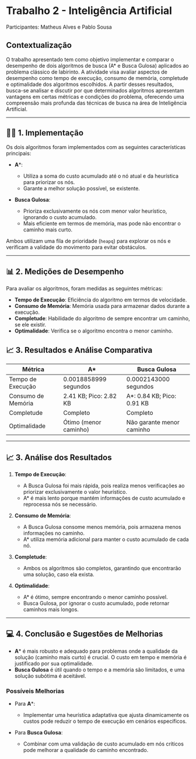 # Trabalho 2 - Inteligência Artificial

Participantes: Matheus Alves e Pablo Sousa

## Contextualização
O trabalho apresentado tem como objetivo implementar e comparar o desempenho de dois algoritmos de busca (A* e Busca Gulosa) aplicados ao problema clássico de labirinto. A atividade visa avaliar aspectos de desempenho como tempo de execução, consumo de memória, completude e optimalidade dos algoritmos escolhidos. A partir desses resultados, busca-se analisar e discutir por que determinados algoritmos apresentam vantagens em certas métricas e condições do problema, oferecendo uma compreensão mais profunda das técnicas de busca na área de Inteligência Artificial.

---

## 🧑‍💻 1. Implementação
Os dois algoritmos foram implementados com as seguintes características principais:

- **A***:
  - Utiliza a soma do custo acumulado até o nó atual e da heurística para priorizar os nós.
  - Garante a melhor solução possível, se existente.
  
- **Busca Gulosa**:
  - Prioriza exclusivamente os nós com menor valor heurístico, ignorando o custo acumulado.
  - Mais eficiente em termos de memória, mas pode não encontrar o caminho mais curto.

Ambos utilizam uma fila de prioridade (`heapq`) para explorar os nós e verificam a validade do movimento para evitar obstáculos.

---

## 📊 2. Medições de Desempenho

Para avaliar os algoritmos, foram medidas as seguintes métricas:
- **Tempo de Execução**: Eficiência do algoritmo em termos de velocidade.
- **Consumo de Memória**: Memória usada para armazenar dados durante a execução.
- **Completude**: Habilidade do algoritmo de sempre encontrar um caminho, se ele existir.
- **Optimalidade**: Verifica se o algoritmo encontra o menor caminho.

## 📈 3. Resultados e Análise Comparativa

| Métrica             | A*                   | Busca Gulosa                      |
|---------------------|-----------------------|--------------------------|
| Tempo de Execução   | 0.0018858999 segundos | 0.0002143000 segundos    |
| Consumo de Memória  | 2.41 KB; Pico: 2.82 KB| A*: 0.84 KB; Pico: 0.91 KB   |
| Completude          | Completo              | Completo                 |
| Optimalidade        | Ótimo (menor caminho) | Não garante menor caminho|

---

## 📈 3. Análise dos Resultados

1. **Tempo de Execução**:
   - A Busca Gulosa foi mais rápida, pois realiza menos verificações ao priorizar exclusivamente o valor heurístico. 
   - A* é mais lento porque mantém informações de custo acumulado e reprocessa nós se necessário.

2. **Consumo de Memória**:
   - A Busca Gulosa consome menos memória, pois armazena menos informações no caminho.
   - A* utiliza memória adicional para manter o custo acumulado de cada nó.

3. **Completude**:
   - Ambos os algoritmos são completos, garantindo que encontrarão uma solução, caso ela exista.

4. **Optimalidade**:
   - A* é ótimo, sempre encontrando o menor caminho possível.
   - Busca Gulosa, por ignorar o custo acumulado, pode retornar caminhos mais longos.

---

## 💻 4. Conclusão e Sugestões de Melhorias

- **A*** é mais robusto e adequado para problemas onde a qualidade da solução (caminho mais curto) é crucial. O custo em tempo e memória é justificado por sua optimalidade.
- **Busca Gulosa** é útil quando o tempo e a memória são limitados, e uma solução subótima é aceitável.

### Possíveis Melhorias

- Para **A***:
  - Implementar uma heurística adaptativa que ajusta dinamicamente os custos pode reduzir o tempo de execução em cenários específicos.
  
- Para **Busca Gulosa**:
  - Combinar com uma validação de custo acumulado em nós críticos pode melhorar a qualidade do caminho encontrado.
